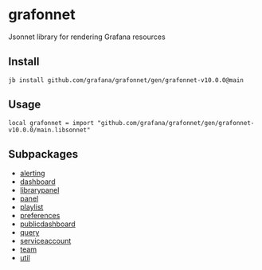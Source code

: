 # grafonnet

Jsonnet library for rendering Grafana resources
## Install

```
jb install github.com/grafana/grafonnet/gen/grafonnet-v10.0.0@main
```

## Usage

```jsonnet
local grafonnet = import "github.com/grafana/grafonnet/gen/grafonnet-v10.0.0/main.libsonnet"
```


## Subpackages

* [alerting](alerting/index.md)
* [dashboard](dashboard/index.md)
* [librarypanel](librarypanel.md)
* [panel](panel/index.md)
* [playlist](playlist/index.md)
* [preferences](preferences.md)
* [publicdashboard](publicdashboard.md)
* [query](query/index.md)
* [serviceaccount](serviceaccount.md)
* [team](team.md)
* [util](util.md)
